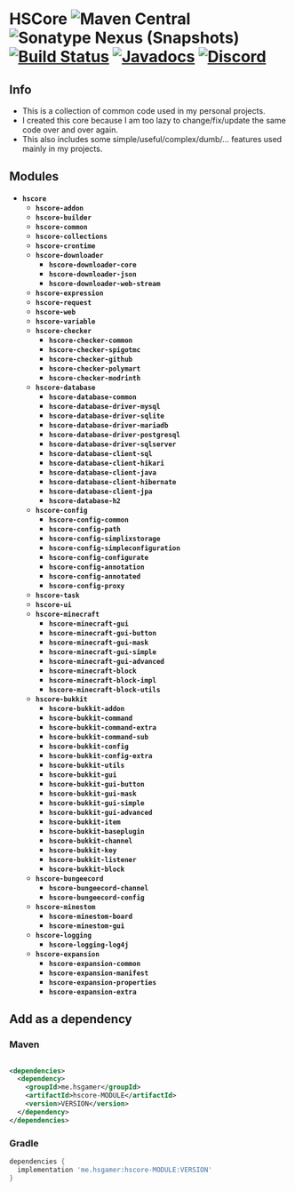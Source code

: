 # HSCore ![Maven Central](https://img.shields.io/maven-central/v/me.hsgamer/hscore) ![Sonatype Nexus (Snapshots)](https://img.shields.io/nexus/s/me.hsgamer/hscore?color=green&label=snapshot&server=https%3A%2F%2Frepo.codemc.io) [![Build Status](https://ci.codemc.io/job/HSGamer/job/HSCore/badge/icon)](https://ci.codemc.io/job/HSGamer/job/HSCore/) [![Javadocs](https://img.shields.io/badge/javadocs-link-green)](https://hsgamer.github.io/HSCore/) [![Discord](https://img.shields.io/discord/660795353037144064)](https://discord.gg/9m4GdFD)

## Info

* This is a collection of common code used in my personal projects.
* I created this core because I am too lazy to change/fix/update the same code over and over again.
* This also includes some simple/useful/complex/dumb/... features used mainly in my projects.

## Modules

* **`hscore`**
  * **`hscore-addon`**
  * **`hscore-builder`**
  * **`hscore-common`**
  * **`hscore-collections`**
  * **`hscore-crontime`**
  * **`hscore-downloader`**
    * **`hscore-downloader-core`**
    * **`hscore-downloader-json`**
    * **`hscore-downloader-web-stream`**
  * **`hscore-expression`**
  * **`hscore-request`**
  * **`hscore-web`**
  * **`hscore-variable`**
  * **`hscore-checker`**
    * **`hscore-checker-common`**
    * **`hscore-checker-spigotmc`**
    * **`hscore-checker-github`**
    * **`hscore-checker-polymart`**
    * **`hscore-checker-modrinth`**
  * **`hscore-database`**
    * **`hscore-database-common`**
    * **`hscore-database-driver-mysql`**
    * **`hscore-database-driver-sqlite`**
    * **`hscore-database-driver-mariadb`**
    * **`hscore-database-driver-postgresql`**
    * **`hscore-database-driver-sqlserver`**
    * **`hscore-database-client-sql`**
    * **`hscore-database-client-hikari`**
    * **`hscore-database-client-java`**
    * **`hscore-database-client-hibernate`**
    * **`hscore-database-client-jpa`**
    * **`hscore-database-h2`**
  * **`hscore-config`**
    * **`hscore-config-common`**
    * **`hscore-config-path`**
    * **`hscore-config-simplixstorage`**
    * **`hscore-config-simpleconfiguration`**
    * **`hscore-config-configurate`**
    * **`hscore-config-annotation`**
    * **`hscore-config-annotated`**
    * **`hscore-config-proxy`**
  * **`hscore-task`**
  * **`hscore-ui`**
  * **`hscore-minecraft`**
    * **`hscore-minecraft-gui`**
    * **`hscore-minecraft-gui-button`**
    * **`hscore-minecraft-gui-mask`**
    * **`hscore-minecraft-gui-simple`**
    * **`hscore-minecraft-gui-advanced`**
    * **`hscore-minecraft-block`**
    * **`hscore-minecraft-block-impl`**
    * **`hscore-minecraft-block-utils`**
  * **`hscore-bukkit`**
    * **`hscore-bukkit-addon`**
    * **`hscore-bukkit-command`**
    * **`hscore-bukkit-command-extra`**
    * **`hscore-bukkit-command-sub`**
    * **`hscore-bukkit-config`**
    * **`hscore-bukkit-config-extra`**
    * **`hscore-bukkit-utils`**
    * **`hscore-bukkit-gui`**
    * **`hscore-bukkit-gui-button`**
    * **`hscore-bukkit-gui-mask`**
    * **`hscore-bukkit-gui-simple`**
    * **`hscore-bukkit-gui-advanced`**
    * **`hscore-bukkit-item`**
    * **`hscore-bukkit-baseplugin`**
    * **`hscore-bukkit-channel`**
    * **`hscore-bukkit-key`**
    * **`hscore-bukkit-listener`**
    * **`hscore-bukkit-block`**
  * **`hscore-bungeecord`**
    * **`hscore-bungeecord-channel`**
    * **`hscore-bungeecord-config`**
  * **`hscore-minestom`**
    * **`hscore-minestom-board`**
    * **`hscore-minestom-gui`**
  * **`hscore-logging`**
    * **`hscore-logging-log4j`**
  * **`hscore-expansion`**
    * **`hscore-expansion-common`**
    * **`hscore-expansion-manifest`**
    * **`hscore-expansion-properties`**
    * **`hscore-expansion-extra`**

## Add as a dependency

### Maven

```xml

<dependencies>
  <dependency>
    <groupId>me.hsgamer</groupId>
    <artifactId>hscore-MODULE</artifactId>
    <version>VERSION</version>
  </dependency>
</dependencies>
```

### Gradle

```groovy
dependencies {
  implementation 'me.hsgamer:hscore-MODULE:VERSION'
}
```